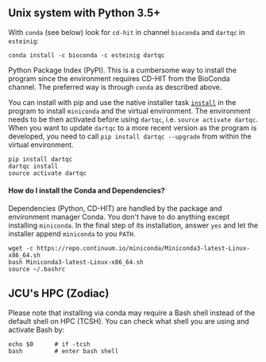 ## Unix system with Python 3.5+

With `conda` (see below) look for `cd-hit` in channel `bioconda` and `dartqc` in `esteinig`:

```
conda install -c bioconda -c esteinig dartqc
```

Python Package Index (PyPI). This is a cumbersome way to install the program since the environment requires CD-HIT from the BioConda channel. The preferred way is through `conda` as described above.

You can install with pip and use the native installer task [`install`](https://github.com/esteinig/dartQC/blob/master/docs/task.install.md) in the program to install `miniconda` and the virtual environment. The environment needs to be then activated before using `dartqc`, i.e. `source activate dartqc`. When you want to update `dartqc` to a more recent version as the program is developed, you need to call `pip install dartqc --upgrade` from within the virtual environment. 

```
pip install dartqc
dartqc install
source activate dartqc
```
 
#### How do I install the Conda and Dependencies?

Dependencies (Python, CD-HIT) are handled by the package and environment manager Conda. You don't have to do anything except installing `miniconda`. In the final step of its installation, answer `yes` and let the installer append `miniconda` to you `PATH`.

```
wget -c https://repo.continuum.io/miniconda/Miniconda3-latest-Linux-x86_64.sh
bash Miniconda3-latest-Linux-x86_64.sh
source ~/.bashrc
```

## JCU's HPC (Zodiac)

Please note that installing via conda may require a Bash shell instead of the default shell on HPC (TCSH). You can check what shell you are using and activate Bash by:

```
echo $0      # if -tcsh
bash         # enter bash shell
 ```
